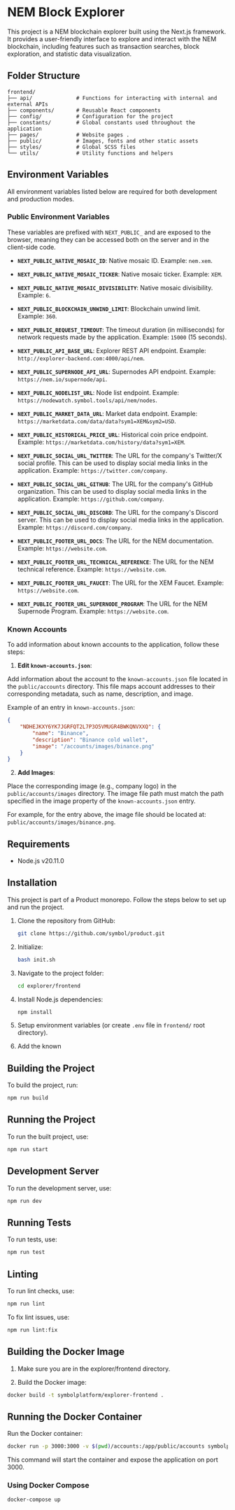 # NEM Block Explorer

This project is a NEM blockchain explorer built using the Next.js framework. It provides a user-friendly interface to explore and interact with the NEM blockchain, including features such as transaction searches, block exploration, and statistic data visualization.

## Folder Structure

```plaintext
frontend/
├── api/              # Functions for interacting with internal and external APIs
├── components/       # Reusable React components
├── config/           # Configuration for the project
├── constants/        # Global constants used throughout the application
├── pages/            # Website pages .
├── public/           # Images, fonts and other static assets
├── styles/           # Global SCSS files
└── utils/            # Utility functions and helpers
```

## Environment Variables

All environment variables listed below are required for both development and production modes.

### Public Environment Variables

These variables are prefixed with `NEXT_PUBLIC_` and are exposed to the browser, meaning they can be accessed both on the server and in the client-side code.

- **`NEXT_PUBLIC_NATIVE_MOSAIC_ID`**: Native mosaic ID. Example: `nem.xem`.

- **`NEXT_PUBLIC_NATIVE_MOSAIC_TICKER`**: Native mosaic ticker. Example: `XEM`.

- **`NEXT_PUBLIC_NATIVE_MOSAIC_DIVISIBILITY`**: Native mosaic divisibility. Example: `6`.

- **`NEXT_PUBLIC_BLOCKCHAIN_UNWIND_LIMIT`**: Blockchain unwind limit. Example: `360`.

- **`NEXT_PUBLIC_REQUEST_TIMEOUT`**: The timeout duration (in milliseconds) for network requests made by the application. Example: `15000` (15 seconds).

- **`NEXT_PUBLIC_API_BASE_URL`**: Explorer REST API endpoint. Example: `http://explorer-backend.com:4000/api/nem`.

- **`NEXT_PUBLIC_SUPERNODE_API_URL`**: Supernodes API endpoint. Example: `https://nem.io/supernode/api`.

- **`NEXT_PUBLIC_NODELIST_URL`**: Node list endpoint. Example: `https://nodewatch.symbol.tools/api/nem/nodes`.

- **`NEXT_PUBLIC_MARKET_DATA_URL`**: Market data endpoint. Example: `https://marketdata.com/data/data?sym1=XEM&sym2=USD`.

- **`NEXT_PUBLIC_HISTORICAL_PRICE_URL`**: Historical coin price endpoint. Example: `https://marketdata.com/history/data?sym1=XEM`.

- **`NEXT_PUBLIC_SOCIAL_URL_TWITTER`**: The URL for the company's Twitter/X social profile. This can be used to display social media links in the application. Example: `https://twitter.com/company`.

- **`NEXT_PUBLIC_SOCIAL_URL_GITHUB`**: The URL for the company's GitHub organization. This can be used to display social media links in the application. Example: `https://github.com/company`.

- **`NEXT_PUBLIC_SOCIAL_URL_DISCORD`**: The URL for the company's Discord server. This can be used to display social media links in the application. Example: `https://discord.com/company`.

- **`NEXT_PUBLIC_FOOTER_URL_DOCS`**: The URL for the NEM documentation. Example: `https://website.com`.

- **`NEXT_PUBLIC_FOOTER_URL_TECHNICAL_REFERENCE`**: The URL for the NEM technical reference. Example: `https://website.com`.

- **`NEXT_PUBLIC_FOOTER_URL_FAUCET`**: The URL for the XEM Faucet. Example: `https://website.com`.

- **`NEXT_PUBLIC_FOOTER_URL_SUPERNODE_PROGRAM`**: The URL for the NEM Supernode Program. Example: `https://website.com`.

### Known Accounts

To add information about known accounts to the application, follow these steps:

1. **Edit `known-accounts.json`**:

Add information about the account to the `known-accounts.json` file located in the `public/accounts` directory. This file maps account addresses to their corresponding metadata, such as name, description, and image.

Example of an entry in `known-accounts.json`:
```json
{
    "NDHEJKXY6YK7JGRFQT2L7P3O5VMUGR4BWKQNVXXQ": {
        "name": "Binance",
        "description": "Binance cold wallet",
        "image": "/accounts/images/binance.png"
    }
}
```

2. **Add Images**:

Place the corresponding image (e.g., company logo) in the `public/accounts/images` directory. The image file path must match the path specified in the image property of the `known-accounts.json` entry.

For example, for the entry above, the image file should be located at: `public/accounts/images/binance.png`.

## Requirements

- Node.js v20.11.0

## Installation

This project is part of a Product monorepo. Follow the steps below to set up and run the project.

1. Clone the repository from GitHub:
   ```bash
   git clone https://github.com/symbol/product.git
   ```

2. Initialize:
   ```bash
   bash init.sh
   ```

3. Navigate to the project folder:
   ```bash
   cd explorer/frontend
   ```

4. Install Node.js dependencies:
   ```bash
   npm install
   ```

5. Setup environment variables (or create `.env` file in `frontend/` root directory).

6. Add the known

## Building the Project

To build the project, run:
```bash
npm run build
```

## Running the Project

To run the built project, use:
```bash
npm run start
```

## Development Server

To run the development server, use:
```bash
npm run dev
```

## Running Tests

To run tests, use:
```bash
npm run test
```

## Linting

To run lint checks, use:
```bash
npm run lint
```

To fix lint issues, use:
```bash
npm run lint:fix
```

## Building the Docker Image

1. Make sure you are in the explorer/frontend directory.

2. Build the Docker image:
```bash
docker build -t symbolplatform/explorer-frontend .
```

## Running the Docker Container

Run the Docker container:
```bash
docker run -p 3000:3000 -v $(pwd)/accounts:/app/public/accounts symbolplatform/explorer-frontend
```

This command will start the container and expose the application on port 3000.

### Using Docker Compose

```bash
docker-compose up
```
